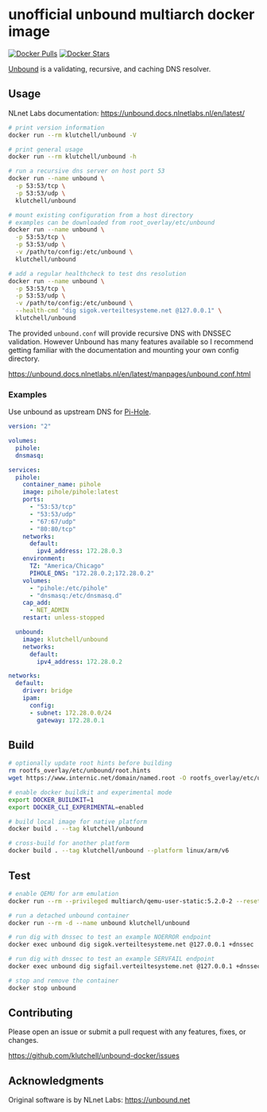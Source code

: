 # unofficial unbound multiarch docker image

[![Docker Pulls](https://img.shields.io/docker/pulls/klutchell/unbound.svg?style=flat-square)](https://hub.docker.com/r/klutchell/unbound)
[![Docker Stars](https://img.shields.io/docker/stars/klutchell/unbound.svg?style=flat-square)](https://hub.docker.com/r/klutchell/unbound)

[Unbound](https://unbound.net/) is a validating, recursive, and caching DNS resolver.

## Usage

NLnet Labs documentation: <https://unbound.docs.nlnetlabs.nl/en/latest/>

```bash
# print version information
docker run --rm klutchell/unbound -V
```

```bash
# print general usage
docker run --rm klutchell/unbound -h
```

```bash
# run a recursive dns server on host port 53
docker run --name unbound \
  -p 53:53/tcp \
  -p 53:53/udp \
  klutchell/unbound
```

```bash
# mount existing configuration from a host directory
# examples can be downloaded from root_overlay/etc/unbound
docker run --name unbound \
  -p 53:53/tcp \
  -p 53:53/udp \
  -v /path/to/config:/etc/unbound \
  klutchell/unbound
```

```bash
# add a regular healthcheck to test dns resolution
docker run --name unbound \
  -p 53:53/tcp \
  -p 53:53/udp \
  -v /path/to/config:/etc/unbound \
  --health-cmd "dig sigok.verteiltesysteme.net @127.0.0.1" \
  klutchell/unbound
```

The provided `unbound.conf` will provide recursive DNS with DNSSEC validation.
However Unbound has many features available so I recommend getting familiar with the
documentation and mounting your own config directory.

<https://unbound.docs.nlnetlabs.nl/en/latest/manpages/unbound.conf.html>

### Examples

Use unbound as upstream DNS for [Pi-Hole](https://pi-hole.net/).

```yaml
version: "2"

volumes:
  pihole:
  dnsmasq:

services:
  pihole:
    container_name: pihole
    image: pihole/pihole:latest
    ports:
      - "53:53/tcp"
      - "53:53/udp"
      - "67:67/udp"
      - "80:80/tcp"
    networks:
      default:
        ipv4_address: 172.28.0.3
    environment:
      TZ: "America/Chicago"
      PIHOLE_DNS: "172.28.0.2;172.28.0.2"
    volumes:
      - "pihole:/etc/pihole"
      - "dnsmasq:/etc/dnsmasq.d"
    cap_add:
      - NET_ADMIN
    restart: unless-stopped

  unbound:
    image: klutchell/unbound
    networks:
      default:
        ipv4_address: 172.28.0.2

networks:
  default:
    driver: bridge
    ipam:
      config:
      - subnet: 172.28.0.0/24
        gateway: 172.28.0.1
```

## Build

```bash
# optionally update root hints before building
rm rootfs_overlay/etc/unbound/root.hints
wget https://www.internic.net/domain/named.root -O rootfs_overlay/etc/unbound/root.hints
```

```bash
# enable docker buildkit and experimental mode
export DOCKER_BUILDKIT=1
export DOCKER_CLI_EXPERIMENTAL=enabled

# build local image for native platform
docker build . --tag klutchell/unbound

# cross-build for another platform
docker build . --tag klutchell/unbound --platform linux/arm/v6
```

## Test

```bash
# enable QEMU for arm emulation
docker run --rm --privileged multiarch/qemu-user-static:5.2.0-2 --reset -p yes

# run a detached unbound container
docker run --rm -d --name unbound klutchell/unbound

# run dig with dnssec to test an example NOERROR endpoint
docker exec unbound dig sigok.verteiltesysteme.net @127.0.0.1 +dnssec

# run dig with dnssec to test an example SERVFAIL endpoint
docker exec unbound dig sigfail.verteiltesysteme.net @127.0.0.1 +dnssec

# stop and remove the container
docker stop unbound
```

## Contributing

Please open an issue or submit a pull request with any features, fixes, or changes.

<https://github.com/klutchell/unbound-docker/issues>

## Acknowledgments

Original software is by NLnet Labs: <https://unbound.net>
